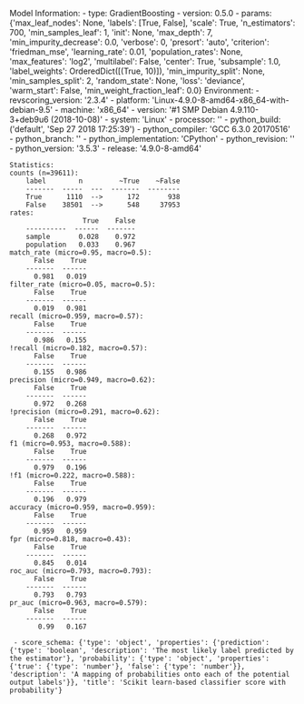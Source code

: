 Model Information:
	 - type: GradientBoosting
	 - version: 0.5.0
	 - params: {'max_leaf_nodes': None, 'labels': [True, False], 'scale': True, 'n_estimators': 700, 'min_samples_leaf': 1, 'init': None, 'max_depth': 7, 'min_impurity_decrease': 0.0, 'verbose': 0, 'presort': 'auto', 'criterion': 'friedman_mse', 'learning_rate': 0.01, 'population_rates': None, 'max_features': 'log2', 'multilabel': False, 'center': True, 'subsample': 1.0, 'label_weights': OrderedDict([(True, 10)]), 'min_impurity_split': None, 'min_samples_split': 2, 'random_state': None, 'loss': 'deviance', 'warm_start': False, 'min_weight_fraction_leaf': 0.0}
	Environment:
	 - revscoring_version: '2.3.4'
	 - platform: 'Linux-4.9.0-8-amd64-x86_64-with-debian-9.5'
	 - machine: 'x86_64'
	 - version: '#1 SMP Debian 4.9.110-3+deb9u6 (2018-10-08)'
	 - system: 'Linux'
	 - processor: ''
	 - python_build: ('default', 'Sep 27 2018 17:25:39')
	 - python_compiler: 'GCC 6.3.0 20170516'
	 - python_branch: ''
	 - python_implementation: 'CPython'
	 - python_revision: ''
	 - python_version: '3.5.3'
	 - release: '4.9.0-8-amd64'
	
	Statistics:
	counts (n=39611):
		label        n         ~True    ~False
		-------  -----  ---  -------  --------
		True      1110  -->      172       938
		False    38501  -->      548     37953
	rates:
		              True    False
		----------  ------  -------
		sample       0.028    0.972
		population   0.033    0.967
	match_rate (micro=0.95, macro=0.5):
		  False    True
		-------  ------
		  0.981   0.019
	filter_rate (micro=0.05, macro=0.5):
		  False    True
		-------  ------
		  0.019   0.981
	recall (micro=0.959, macro=0.57):
		  False    True
		-------  ------
		  0.986   0.155
	!recall (micro=0.182, macro=0.57):
		  False    True
		-------  ------
		  0.155   0.986
	precision (micro=0.949, macro=0.62):
		  False    True
		-------  ------
		  0.972   0.268
	!precision (micro=0.291, macro=0.62):
		  False    True
		-------  ------
		  0.268   0.972
	f1 (micro=0.953, macro=0.588):
		  False    True
		-------  ------
		  0.979   0.196
	!f1 (micro=0.222, macro=0.588):
		  False    True
		-------  ------
		  0.196   0.979
	accuracy (micro=0.959, macro=0.959):
		  False    True
		-------  ------
		  0.959   0.959
	fpr (micro=0.818, macro=0.43):
		  False    True
		-------  ------
		  0.845   0.014
	roc_auc (micro=0.793, macro=0.793):
		  False    True
		-------  ------
		  0.793   0.793
	pr_auc (micro=0.963, macro=0.579):
		  False    True
		-------  ------
		   0.99   0.167
	
	 - score_schema: {'type': 'object', 'properties': {'prediction': {'type': 'boolean', 'description': 'The most likely label predicted by the estimator'}, 'probability': {'type': 'object', 'properties': {'true': {'type': 'number'}, 'false': {'type': 'number'}}, 'description': 'A mapping of probabilities onto each of the potential output labels'}}, 'title': 'Scikit learn-based classifier score with probability'}


